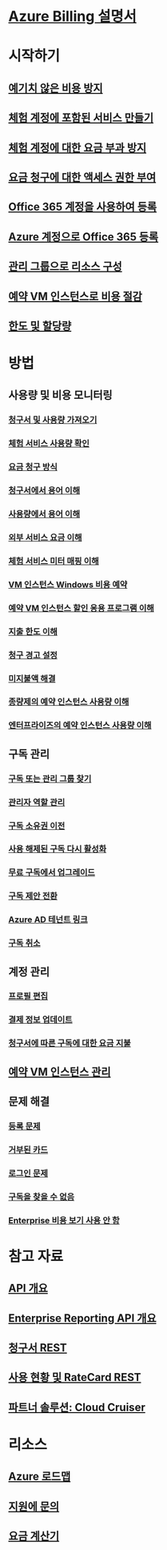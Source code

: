 # [Azure Billing 설명서](index.md)

# 시작하기
## [예기치 않은 비용 방지](billing-getting-started.md)
## [체험 계정에 포함된 서비스 만들기](billing-create-free-services-included-free-account.md)
## [체험 계정에 대한 요금 부과 방지](billing-avoid-charges-free-account.md)
## [요금 청구에 대한 액세스 권한 부여](billing-manage-access.md)
## [Office 365 계정을 사용하여 등록](billing-use-existing-office-365-account-azure-subscription.md)
## [Azure 계정으로 Office 365 등록](billing-use-existing-azure-account-for-office-365-subscription.md)
## [관리 그룹으로 리소스 구성](billing-enterprise-mgmt-group-overview.md)
## [예약 VM 인스턴스로 비용 절감](billing-save-compute-costs-reservations.md)
## [한도 및 할당량](../azure-subscription-service-limits.md?toc=/azure/billing/TOC.json)

# 방법
## 사용량 및 비용 모니터링
### [청구서 및 사용량 가져오기](billing-download-azure-invoice-daily-usage-date.md)
### [체험 서비스 사용량 확인](billing-check-free-service-usage.md)
### [요금 청구 방식](billing-understand-your-bill.md)
### [청구서에서 용어 이해](billing-understand-your-invoice.md)
### [사용량에서 용어 이해](billing-understand-your-usage.md)
### [외부 서비스 요금 이해](billing-understand-your-azure-marketplace-charges.md)
### [체험 서비스 미터 매핑 이해](billing-understand-free-service-meter-mapping.md)
### [VM 인스턴스 Windows 비용 예약](billing-reserved-instance-windows-software-costs.md)
### [예약 VM 인스턴스 할인 응용 프로그램 이해](billing-understand-vm-reservation-charges.md)
### [지출 한도 이해](billing-spending-limit.md)
### [청구 경고 설정](billing-set-up-alerts.md)
### [미지불액 해결](billing-azure-subscription-past-due-balance.md)
### [종량제의 예약 인스턴스 사용량 이해](billing-understand-reserved-instance-usage.md)
### [엔터프라이즈의 예약 인스턴스 사용량 이해](billing-understand-reserved-instance-usage-ea.md)

## 구독 관리
### [구독 또는 관리 그룹 찾기](billing-enterprise-mgmt-grp-find.md)
### [관리자 역할 관리](billing-add-change-azure-subscription-administrator.md)
### [구독 소유권 이전](billing-subscription-transfer.md)
### [사용 해제된 구독 다시 활성화](billing-subscription-become-disable.md)
### [무료 구독에서 업그레이드](billing-upgrade-azure-subscription.md)
### [구독 제안 전환](billing-how-to-switch-azure-offer.md)
### [Azure AD 테넌트 링크](../active-directory/active-directory-how-subscriptions-associated-directory.md?toc=/azure/billing/TOC.json)
### [구독 취소](billing-how-to-cancel-azure-subscription.md)
## 계정 관리
### [프로필 편집](billing-how-to-change-azure-account-profile.md)
### [결제 정보 업데이트](billing-how-to-change-credit-card.md)
### [청구서에 따른 구독에 대한 요금 지불](billing-how-to-pay-by-invoice.md)
## [예약 VM 인스턴스 관리](billing-manage-reserved-vm-instance.md)
## 문제 해결
### [등록 문제](https://support.microsoft.com/en-us/help/4042959)
### [거부된 카드](https://support.microsoft.com/en-us/help/4042960)
### [로그인 문제](https://support.microsoft.com/en-us/help/4042961)
### [구독을 찾을 수 없음](billing-no-subscriptions-found.md)
### [Enterprise 비용 보기 사용 안 함](billing-enterprise-mgmt-grp-troubleshoot-cost-view.md)

# 참고 자료
## [API 개요](billing-usage-rate-card-overview.md)
## [Enterprise Reporting API 개요](billing-enterprise-api.md)
## [청구서 REST](/rest/api/billing)
## [사용 현황 및 RateCard REST](https://msdn.microsoft.com/library/azure/1ea5b323-54bb-423d-916f-190de96c6a3c)
## [파트너 솔루션: Cloud Cruiser](billing-usage-rate-card-partner-solution-cloudcruiser.md)

# 리소스
## [Azure 로드맵](https://azure.microsoft.com/roadmap/)
## [지원에 문의](../azure-supportability/how-to-create-azure-support-request.md)
## [요금 계산기](https://azure.microsoft.com/pricing/calculator/)
